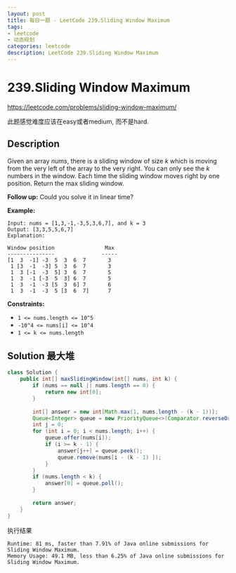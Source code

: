 ```yaml
---
layout: post
title: 每日一题 - LeetCode 239.Sliding Window Maximum
tags:
- leetcode
- 动态规划
categories: leetcode
description: LeetCode 239.Sliding Window Maximum
---
```


# 239.Sliding Window Maximum

https://leetcode.com/problems/sliding-window-maximum/

此题感觉难度应该在easy或者medium, 而不是hard.

## Description

Given an array *nums*, there is a sliding window of size *k* which is moving from the very left of the array to the very right. You can only see the *k* numbers in the window. Each time the sliding window moves right by one position. Return the max sliding window.

**Follow up:**
Could you solve it in linear time?

**Example:**

```
Input: nums = [1,3,-1,-3,5,3,6,7], and k = 3
Output: [3,3,5,5,6,7] 
Explanation: 

Window position                Max
---------------               -----
[1  3  -1] -3  5  3  6  7       3
 1 [3  -1  -3] 5  3  6  7       3
 1  3 [-1  -3  5] 3  6  7       5
 1  3  -1 [-3  5  3] 6  7       5
 1  3  -1  -3 [5  3  6] 7       6
 1  3  -1  -3  5 [3  6  7]      7
```

 

**Constraints:**

- `1 <= nums.length <= 10^5`
- `-10^4 <= nums[i] <= 10^4`
- `1 <= k <= nums.length`



## Solution 最大堆

```java
class Solution {
    public int[] maxSlidingWindow(int[] nums, int k) {        
        if (nums == null || nums.length == 0) {
            return new int[0];
        }
        
        int[] answer = new int[Math.max(1, nums.length - (k - 1))];        
        Queue<Integer> queue = new PriorityQueue<>(Comparator.reverseOrder());        
        int j = 0;
        for (int i = 0; i < nums.length; i++) {            
            queue.offer(nums[i]);
            if (i >= k - 1) {                
                answer[j++] = queue.peek();
                queue.remove(nums[i - (k - 1) ]);
            }
        }
        if (nums.length < k) {
            answer[0] = queue.poll();
        }
        
        return answer;
    }
}
```

执行结果

```
Runtime: 81 ms, faster than 7.91% of Java online submissions for Sliding Window Maximum.
Memory Usage: 49.1 MB, less than 6.25% of Java online submissions for Sliding Window Maximum.

```

